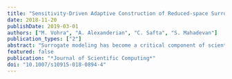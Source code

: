 ```yaml
---
title: "Sensitivity-Driven Adaptive Construction of Reduced-space Surrogates"
date: 2018-11-20
publishDate: 2019-03-01
authors: ["M. Vohra", "A. Alexanderian", "C. Safta", "S. Mahadevan"]
publication_types: ["2"]
abstract: "Surrogate modeling has become a critical component of scientific computing in situations involving expensive model evaluations. However, training a surrogate model can be remarkably challenging and even computationally prohibitive in the case of intensive simulations and large-dimensional systems. We develop a systematic approach for surrogate model construction in reduced input parameter spaces. A sparse set of model evaluations in the original input space is used to approximate derivative based global sensitivity measures (DGSMs) for individual uncertain inputs of the model. An iterative screening procedure is developed that exploits DGSM estimates in order to identify the unimportant inputs. The screening procedure forms an integral part of an overall framework for adaptive construction of a surrogate in the reduced space. The framework is tested for computational efficiency through an initial implementation in simple test cases such as the classic Borehole function, and a semilinear elliptic PDE with a random source function. The framework is then deployed for a realistic application from chemical kinetics, where we study the ignition delay in an $$\hbox {H}_2{/}\hbox {O}_2$$reaction mechanism with 19 and 33 uncertain rate-controlling parameters. It is observed that significant computational gains can be attained by constructing accurate low-dimensional surrogates using the proposed framework."
featured: false
publication: "*Journal of Scientific Computing*"
doi: "10.1007/s10915-018-0894-4"
---
```


